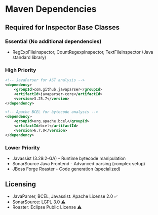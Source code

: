 # Maven Dependencies

## Required for Inspector Base Classes

### Essential (No additional dependencies)
- RegExpFileInspector, CountRegexpInspector, TextFileInspector (Java standard library)

### High Priority
```xml
<!-- JavaParser for AST analysis -->
<dependency>
    <groupId>com.github.javaparser</groupId>
    <artifactId>javaparser-core</artifactId>
    <version>3.25.7</version>
</dependency>

<!-- Apache BCEL for bytecode analysis -->
<dependency>
    <groupId>org.apache.bcel</groupId>
    <artifactId>bcel</artifactId>
    <version>6.7.0</version>
</dependency>
```

### Lower Priority
- Javassist (3.29.2-GA) - Runtime bytecode manipulation
- SonarSource Java Frontend - Advanced parsing (complex setup)
- JBoss Forge Roaster - Code generation (specialized)

## Licensing
- JavaParser, BCEL, Javassist: Apache License 2.0 ✅
- SonarSource: LGPL 3.0 ⚠️
- Roaster: Eclipse Public License ⚠️